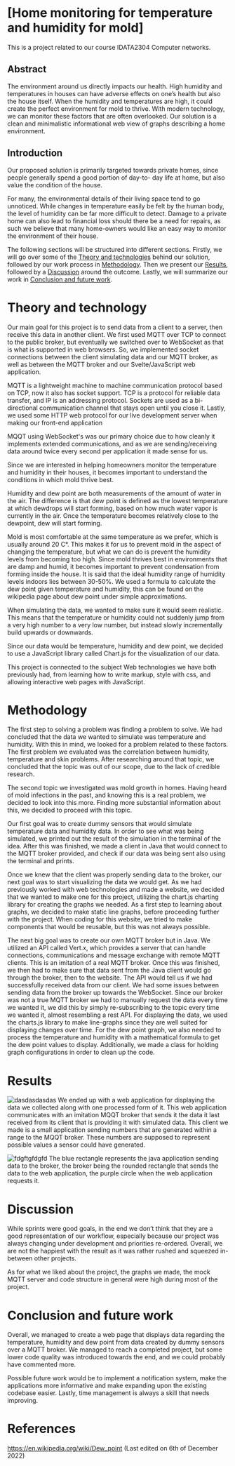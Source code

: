 # [Home monitoring for temperature and humidity for mold]

This is a project related to our course IDATA2304 Computer networks. 

## Abstract

The environment around us directly impacts our health. High humidity and temperatures in houses can have adverse effects on 
one’s health but also the house itself. When the humidity and temperatures are high, it could create the perfect 
environment for mold to thrive. With modern technology, we can monitor these factors that are often overlooked. Our 
solution is a clean and minimalistic informational web view of graphs describing a home environment.  

## Introduction

Our proposed solution is primarily targeted towards private homes, since people generally spend a good portion of day-to-
day life at home, but also value the condition of the house. 

For many, the environmental details of their living space tend to go unnoticed. While changes in temperature easily be felt 
by the human body, the level of humidity can be far more difficult to detect. Damage to a private home can also lead to 
financial loss should there be a need for repairs, as such we believe that many home-owners would like an easy way to 
monitor the environment of their house.  

The following sections will be structured into different sections. Firstly, we will go over some of the [Theory and 
technologies](#theory-and-technology) behind our solution, followed by our work process in [Methodology](#methodology). 
Then we present our [Results](#results), followed by a [Discussion](#discussion) around the outcome. Lastly, we will summarize our work in [Conclusion and future work](#concluision-and-future-work). 

# Theory and technology

Our main goal for this project is to send data from a client to a server, then receive this data in another client. We 
first used MQTT over TCP to connect to the public broker, but eventually we switched over to WebSocket as that is what is 
supported in web browsers. So, we implemented socket connections between the client simulating data and our MQTT broker, as 
well as between the MQTT broker and our Svelte/JavaScript web application. 

MQTT is a lightweight machine to machine communication protocol based on TCP, now it also has socket support. TCP is a 
protocol for reliable data transfer, and IP is an addressing protocol. Sockets are used as a bi-directional communication 
channel that stays open until you close it. Lastly, we used some HTTP web protocol for our live development server when 
making our front-end application 

MQQT using WebSocket's was our primary choice due to how cleanly it implements extended communications, and as we are 
sending/receiving data around twice every second per application it made sense for us. 

Since we are interested in helping homeowners monitor the temperature and humidity in their houses, it becomes important to 
understand the conditions in which mold thrive best.  

Humidity and dew point are both measurements of the amount of water in the air. The difference is that dew point is defined 
as the lowest temperature at which dewdrops will start forming, based on how much water vapor is currently in the air. Once 
the temperature becomes relatively close to the dewpoint, dew will start forming. 

Mold is most comfortable at the same temperature as we prefer, which is usually around 20 C°. This makes it for us to 
prevent mold in the aspect of changing the temperature, but what we can do is prevent the humidity levels from becoming too 
high. Since mold thrives best in environments that are damp and humid, it becomes important to prevent condensation from 
forming inside the house. It is said that the ideal humidity range of humidity levels indoors lies between 30-50%. We used 
a formula to calculate the dew point given temperature and humidity, this can be found on the wikipedia page about dew 
point under simple approximations. 

When simulating the data, we wanted to make sure it would seem realistic. This means that the temperature or humidity could 
not suddenly jump from a very high number to a very low number, but instead slowly incrementally build upwards or 
downwards. 

Since our data would be temperature, humidity and dew point, we decided to use a JavaScript library called Chart.js for the 
visualization of our data.  

This project is connected to the subject Web technologies we have both previously had, from learning how to write markup, 
style with css, and allowing interactive web pages with JavaScript. 

# Methodology

The first step to solving a problem was finding a problem to solve. We had concluded that the data we wanted to simulate 
was temperature and humidity. With this in mind, we looked for a problem related to these factors. The first problem we 
evaluated was the correlation between humidity, temperature and skin problems. After researching around that topic, we 
concluded that the topic was out of our scope, due to the lack of credible research.  

The second topic we investigated was mold growth in homes. Having heard of mold infections in the past, and knowing this is 
a real problem, we decided to look into this more. Finding more substantial information about this, we decided to proceed 
with this topic.  

Our first goal was to create dummy sensors that would simulate temperature data and humidity data. In order to see what was 
being simulated, we printed out the result of the simulation in the terminal of the idea. After this was finished, we made 
a client in Java that would connect to the MQTT broker provided, and check if our data was being sent also using the 
terminal and prints.  

Once we knew that the client was properly sending data to the broker, our next goal was to start visualizing the data we 
would get. As we had previously worked with web technologies and made a website, we decided that we wanted to make one for 
this project, utilizing the chart.js charting library for creating the graphs we needed. As a first step to learning about 
graphs, we decided to make static line graphs, before proceeding further with the project. When coding for this website, we 
tried to make components that would be reusable, but this was not always possible. 

The next big goal was to create our own MQTT broker but in Java. We utilized an API called Vert.x, which provides a server 
that can handle connections, communications and message exchange with remote MQTT clients. This is an imitation of a real 
MQTT broker. Once this was finished, we then had to make sure that data sent from the Java client would go through the 
broker, then to the website. The API would tell us if we had successfully received data from our client. We had some issues 
between sending data from the broker up towards the WebSocket. Since our broker was not a true MQTT broker we had to 
manually request the data every time we wanted it, we did this by simply re-subscribing to the topic every time we wanted 
it, almost resembling a rest API. For displaying the data, we used the charts.js library to make line-graphs since they are 
well suited for displaying changes over time. For the dew point graph, we also needed to process the temperature and 
humidity with a mathematical formula to get the dew point values to display. Additionally, we made a class for holding 
graph configurations in order to clean up the code. 

# Results

![dasdasdasdas](https://user-images.githubusercontent.com/77609835/206168845-cb298392-0313-4cf2-967d-3b45c47c562e.png)
We ended up with a web application for displaying the data we collected along with one processed form of it. This web 
application communicates with an imitation MQQT broker that sends it the data it last received from its client that is 
providing it with simulated data. This client we made is a small application sending numbers that are generated within a 
range to the MQQT broker. These numbers are supposed to represent possible values a sensor could have generated. 

![fdgftgfdgfd](https://user-images.githubusercontent.com/77609835/206168882-2eb0810f-b411-4feb-97ae-7bca2a7933e4.PNG)
The blue rectangle represents the java application sending data to the broker, the broker being the rounded rectangle that 
sends the data to the web application, the purple circle when the web application requests it. 

# Discussion

While sprints were good goals, in the end we don’t think that they are a good representation of our workflow, especially 
because our project was always changing under development and priorities re-ordered. Overall, we are not the happiest with 
the result as it was rather rushed and squeezed in-between other projects. 

As for what we liked about the project, the graphs we made, the mock MQTT server and code structure in general were high 
during most of the project. 

# Conclusion and future work

Overall, we managed to create a web page that displays data regarding the temperature, humidity and dew point from data 
created by dummy sensors over a MQTT broker. We managed to reach a completed project, but some lower code quality was 
introduced towards the end, and we could probably have commented more.  

Possible future work would be to implement a notification system, make the applications more informative and make expanding 
upon the existing codebase easier. Lastly, time management is always a skill that needs improving. 


# References
https://en.wikipedia.org/wiki/Dew_point (Last edited on 6th of December 2022) 
